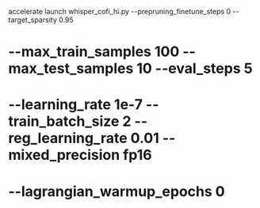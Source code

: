 accelerate launch whisper_cofi_hi.py --prepruning_finetune_steps 0 --target_sparsity 0.95 

# --max_train_samples 100 --max_test_samples 10 --eval_steps 5 
# --learning_rate 1e-7  --train_batch_size 2 --reg_learning_rate 0.01 --mixed_precision fp16
# --lagrangian_warmup_epochs 0